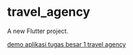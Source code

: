 # travel_agency

A new Flutter project.

[demo aplikasi tugas besar 1 travel agency](https://github.com/user-attachments/assets/387a4c87-8751-4a87-b38c-bcf17b9120ac)
